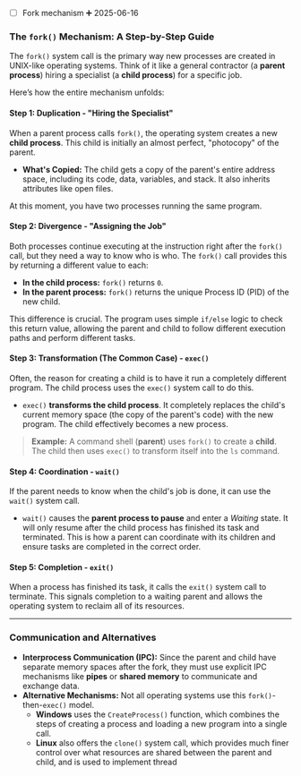 - [ ] Fork mechanism ➕ 2025-06-16 


### The `fork()` Mechanism: A Step-by-Step Guide

The `fork()` system call is the primary way new processes are created in UNIX-like operating systems. Think of it like a general contractor (a **parent process**) hiring a specialist (a **child process**) for a specific job.

Here’s how the entire mechanism unfolds:

#### Step 1: Duplication - "Hiring the Specialist"

When a parent process calls `fork()`, the operating system creates a new **child process**. This child is initially an almost perfect, "photocopy" of the parent.

- **What's Copied:** The child gets a copy of the parent's entire address space, including its code, data, variables, and stack. It also inherits attributes like open files.

At this moment, you have two processes running the same program.

#### Step 2: Divergence - "Assigning the Job"

Both processes continue executing at the instruction right after the `fork()` call, but they need a way to know who is who. The `fork()` call provides this by returning a different value to each:

- **In the child process:** `fork()` returns `0`.
- **In the parent process:** `fork()` returns the unique Process ID (PID) of the new child.

This difference is crucial. The program uses simple `if/else` logic to check this return value, allowing the parent and child to follow different execution paths and perform different tasks.

#### Step 3: Transformation (The Common Case) - `exec()`

Often, the reason for creating a child is to have it run a completely different program. The child process uses the `exec()` system call to do this.

- `exec()` **transforms the child process**. It completely replaces the child's current memory space (the copy of the parent's code) with the new program. The child effectively becomes a new process.

> **Example:** A command shell (**parent**) uses `fork()` to create a **child**. The child then uses `exec()` to transform itself into the `ls` command.

#### Step 4: Coordination - `wait()`

If the parent needs to know when the child's job is done, it can use the `wait()` system call.

- `wait()` causes the **parent process to pause** and enter a _Waiting_ state. It will only resume after the child process has finished its task and terminated. This is how a parent can coordinate with its children and ensure tasks are completed in the correct order.

#### Step 5: Completion - `exit()`

When a process has finished its task, it calls the `exit()` system call to terminate. This signals completion to a waiting parent and allows the operating system to reclaim all of its resources.

---

### Communication and Alternatives

- **Interprocess Communication (IPC):** Since the parent and child have separate memory spaces after the fork, they must use explicit IPC mechanisms like **pipes** or **shared memory** to communicate and exchange data.
- **Alternative Mechanisms:** Not all operating systems use this `fork()`-then-`exec()` model.
    - **Windows** uses the `CreateProcess()` function, which combines the steps of creating a process and loading a new program into a single call.
    - **Linux** also offers the `clone()` system call, which provides much finer control over what resources are shared between the parent and child, and is used to implement thread


